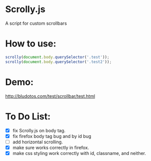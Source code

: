 Scrolly.js
==========

A script for custom scrollbars

How to use:
===========

~~~javascript
scrolly(document.body.querySelector('.test'));
scrolly(document.body.querySelector('.test2'));
~~~


Demo:
======

http://bludotos.com/test/scrollbar/test.html


To Do List:
===========

- [X] fix Scrolly.js on body tag.
- [X] fix firefox body tag bug and by id bug
- [ ] add horizontal scrolling.
- [X] make sure works correctly in firefox.
- [X] make css styling work correctly with id, classname, and neither.
